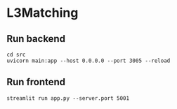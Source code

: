 # L3Matching

## Run backend
```
cd src
uvicorn main:app --host 0.0.0.0 --port 3005 --reload
```

## Run frontend
```
streamlit run app.py --server.port 5001
```
